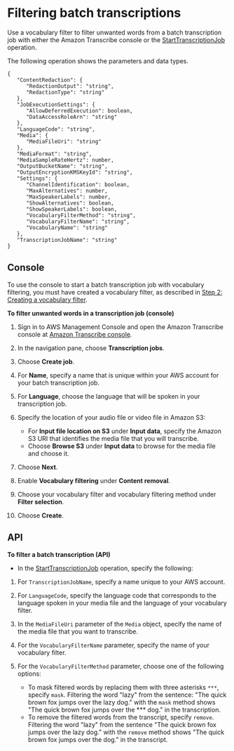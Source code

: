 # Filtering batch transcriptions<a name="batch-filter-unwanted"></a>

Use a vocabulary filter to filter unwanted words from a batch transcription job with either the Amazon Transcribe console or the [StartTranscriptionJob](API_StartTranscriptionJob.md) operation\.

The following operation shows the parameters and data types\.

```
{
   "ContentRedaction": { 
      "RedactionOutput": "string",
      "RedactionType": "string"
   },
   "JobExecutionSettings": { 
      "AllowDeferredExecution": boolean,
      "DataAccessRoleArn": "string"
   },
   "LanguageCode": "string",
   "Media": { 
      "MediaFileUri": "string"
   },
   "MediaFormat": "string",
   "MediaSampleRateHertz": number,
   "OutputBucketName": "string",
   "OutputEncryptionKMSKeyId": "string",
   "Settings": { 
      "ChannelIdentification": boolean,
      "MaxAlternatives": number,
      "MaxSpeakerLabels": number,
      "ShowAlternatives": boolean,
      "ShowSpeakerLabels": boolean,
      "VocabularyFilterMethod": "string",
      "VocabularyFilterName": "string",
      "VocabularyName": "string"
   },
   "TranscriptionJobName": "string"
}
```

## Console<a name="batch-filter-console"></a>

To use the console to start a batch transcription job with vocabulary filtering, you must have created a vocabulary filter, as described in [Step 2: Creating a vocabulary filter](create-filter.md)\.

 **To filter unwanted words in a transcription job \(console\)** 

1. Sign in to AWS Management Console and open the Amazon Transcribe console at [Amazon Transcribe console](https://console.aws.amazon.com/transcribe/)\.

1. In the navigation pane, choose **Transcription jobs**\.

1. Choose **Create job**\.

1. For **Name**, specify a name that is unique within your AWS account for your batch transcription job\.

1. For **Language**, choose the language that will be spoken in your transcription job\.

1. Specify the location of your audio file or video file in Amazon S3:
   + For **Input file location on S3** under **Input data**, specify the Amazon S3 URI that identifies the media file that you will transcribe\.
   + Choose **Browse S3** under **Input data** to browse for the media file and choose it\.

1. Choose **Next**\.

1. Enable **Vocabulary filtering** under **Content removal**\.

1. Choose your vocabulary filter and vocabulary filtering method under **Filter selection**\.

1. Choose **Create**\.

## API<a name="batch-filter-api"></a>

**To filter a batch transcription \(API\)**
+  In the [StartTranscriptionJob](API_StartTranscriptionJob.md) operation, specify the following:

  1. For `TranscriptionJobName`, specify a name unique to your AWS account\.

  1. For `LanguageCode`, specify the language code that corresponds to the language spoken in your media file and the language of your vocabulary filter\.

  1. In the `MediaFileUri` parameter of the `Media` object, specify the name of the media file that you want to transcribe\.

  1. For the `VocabularyFilterName` parameter, specify the name of your vocabulary filter\.

  1. For the `VocabularyFilterMethod` parameter, choose one of the following options:
     + To mask filtered words by replacing them with three asterisks `***`, specify `mask`\. Filtering the word "lazy" from the sentence: "The quick brown fox jumps over the lazy dog\." with the `mask` method shows "The quick brown fox jumps over the \*\*\* dog\." in the transcription\.
     + To remove the filtered words from the transcript, specify `remove`\. Filtering the word "lazy" from the sentence "The quick brown fox jumps over the lazy dog\." with the `remove` method shows "The quick brown fox jumps over the dog\." in the transcript\. 